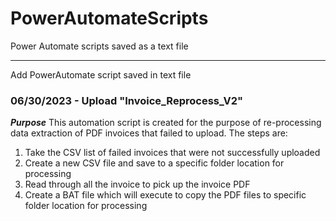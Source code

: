 # PowerAutomateScripts
Power Automate scripts saved as a text file
***
Add PowerAutomate script saved in text file
### 06/30/2023 - Upload "Invoice_Reprocess_V2"
_**Purpose**_
This automation script is created for the purpose of re-processing data extraction of PDF invoices that failed to upload.
The steps are:
1. Take the CSV list of failed invoices that were not successfully uploaded
2. Create a new CSV file and save to a specific folder location for processing
3. Read through all the invoice to pick up the invoice PDF
4. Create a BAT file which will execute to copy the PDF files to specific folder location for processing
